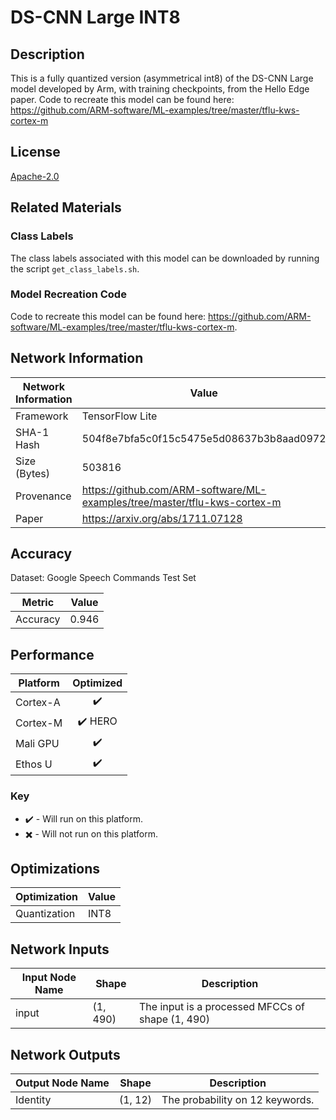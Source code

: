 # DS-CNN Large INT8

## Description
This is a fully quantized version (asymmetrical int8) of the DS-CNN Large model developed by Arm, with training checkpoints, from the Hello Edge paper. Code to recreate this model can be found here: https://github.com/ARM-software/ML-examples/tree/master/tflu-kws-cortex-m

## License
[Apache-2.0](https://spdx.org/licenses/Apache-2.0.html)

## Related Materials
### Class Labels
The class labels associated with this model can be downloaded by running the script `get_class_labels.sh`.

### Model Recreation Code
Code to recreate this model can be found here: https://github.com/ARM-software/ML-examples/tree/master/tflu-kws-cortex-m.

## Network Information
| Network Information |  Value         |
|---------------------|------------------|
|  Framework          | TensorFlow Lite |
|  SHA-1 Hash         | 504f8e7bfa5c0f15c5475e5d08637b3b8aad0972 |
|  Size (Bytes)       | 503816 |
|  Provenance         | https://github.com/ARM-software/ML-examples/tree/master/tflu-kws-cortex-m |
|  Paper              | https://arxiv.org/abs/1711.07128 |

## Accuracy
Dataset: Google Speech Commands Test Set

| Metric | Value |
|--------|-------|
| Accuracy | 0.946 |

## Performance
| Platform | Optimized |
|----------|:---------:|
| Cortex-A |:heavy_check_mark:          |
| Cortex-M |:heavy_check_mark: HERO         |
| Mali GPU |:heavy_check_mark:          |
| Ethos U  |:heavy_check_mark:          |

### Key
* :heavy_check_mark: - Will run on this platform.
* :heavy_multiplication_x: - Will not run on this platform.



## Optimizations
| Optimization |  Value  |
|-----------------|---------|
| Quantization | INT8 |

## Network Inputs
| Input Node Name |  Shape  | Description |
|-----------------|---------|-------------|
| input | (1, 490) | The input is a processed MFCCs of shape (1, 490) |

## Network Outputs
| Output Node Name |  Shape  | Description |
|------------------|---------|-------------|
| Identity | (1, 12) | The probability on 12 keywords. |

